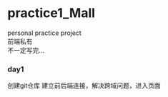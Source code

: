 # practice1_Mall
personal practice project  
前端私有  
 不一定写完...
### day1  
创建git仓库
建立前后端连接，解决跨域问题，进入页面
